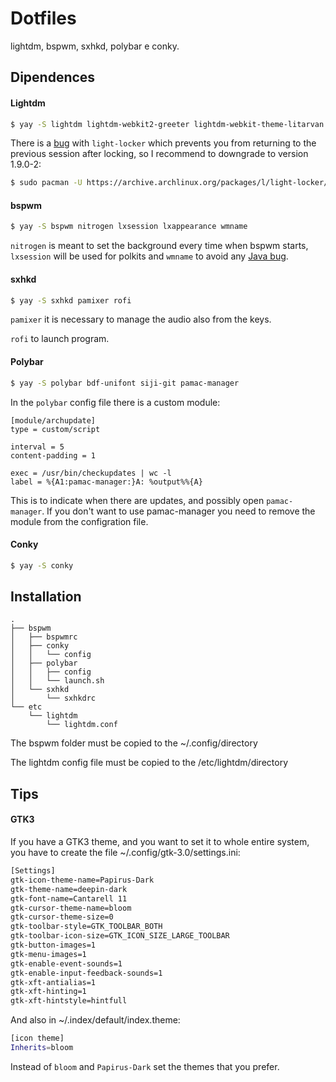 # Dotfiles

lightdm, bspwm, sxhkd, polybar e conky.

## Dipendences

#### Lightdm

```bash
$ yay -S lightdm lightdm-webkit2-greeter lightdm-webkit-theme-litarvan
```

There is a [bug](https://bugs.archlinux.org/task/68905?project=5&string=light-locker) with `light-locker` which prevents you from returning to the previous session after locking, so I recommend to downgrade to version 1.9.0-2:

```bash
$ sudo pacman -U https://archive.archlinux.org/packages/l/light-locker/light-locker-1.9.0-2-x86_64.pkg.tar.zst
```

#### bspwm

```bash
$ yay -S bspwm nitrogen lxsession lxappearance wmname
```

`nitrogen` is meant to set the background every time when bspwm starts, `lxsession` will be used for polkits and `wmname` to avoid any [Java bug](https://wiki.archlinux.org/index.php/Bspwm#Problems_with_Java_applications).

#### sxhkd

```bash
$ yay -S sxhkd pamixer rofi
```

`pamixer` it is necessary to manage the audio also from the keys.

`rofi` to launch program.

#### Polybar

```bash
$ yay -S polybar bdf-unifont siji-git pamac-manager
```

In the `polybar` config file there is a custom module:

```vim
[module/archupdate]
type = custom/script

interval = 5
content-padding = 1

exec = /usr/bin/checkupdates | wc -l
label = %{A1:pamac-manager:}A: %output%%{A}
```

This is to indicate when there are updates, and possibly open `pamac-manager`. If you don't want to use pamac-manager you need to remove the module from the configration file.

#### Conky

```bash
$ yay -S conky
```

## Installation

```
.
├── bspwm
│   ├── bspwmrc
│   ├── conky
│   │   └── config
│   ├── polybar
│   │   ├── config
│   │   └── launch.sh
│   └── sxhkd
│       └── sxhkdrc
└── etc
    └── lightdm
        └── lightdm.conf
```

The bspwm folder must be copied to the ~/.config/directory

The lightdm config file must be copied to the /etc/lightdm/directory

## Tips

#### GTK3

If you have a GTK3 theme, and you want to set it to whole entire system, you have to create the file ~/.config/gtk-3.0/settings.ini:

```bash
[Settings]
gtk-icon-theme-name=Papirus-Dark
gtk-theme-name=deepin-dark
gtk-font-name=Cantarell 11
gtk-cursor-theme-name=bloom
gtk-cursor-theme-size=0
gtk-toolbar-style=GTK_TOOLBAR_BOTH
gtk-toolbar-icon-size=GTK_ICON_SIZE_LARGE_TOOLBAR
gtk-button-images=1
gtk-menu-images=1
gtk-enable-event-sounds=1
gtk-enable-input-feedback-sounds=1
gtk-xft-antialias=1
gtk-xft-hinting=1
gtk-xft-hintstyle=hintfull
```

 And also in \~/.index/default/index.theme:

```bash
[icon theme]
Inherits=bloom
```

Instead of `bloom` and `Papirus-Dark` set the themes that you prefer.
